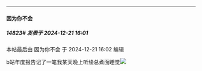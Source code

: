 ﻿
*****

####  因为你不会  
##### 14823#       发表于 2024-12-21 16:01

 本帖最后由 因为你不会 于 2024-12-21 16:02 编辑 

b站年度报告记了一笔我某天晚上听绫总煮面睡觉<img src="https://static.saraba1st.com/image/smiley/face2017/068.png" referrerpolicy="no-referrer">

